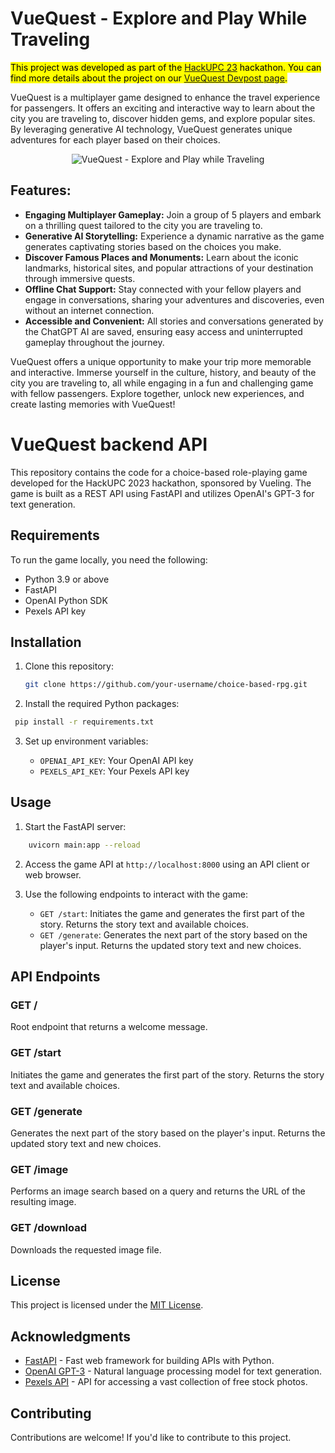 # VueQuest - Explore and Play While Traveling

<mark>This project was developed as part of the [HackUPC 23](hackupc.com) hackathon. You can find more details about the project on our [VueQuest Devpost page](https://devpost.com/software/vuequest?ref_content=user-portfolio&ref_feature=in_progress).</mark>

VueQuest is a multiplayer game designed to enhance the travel experience for passengers. It offers an exciting and interactive way to learn about the city you are traveling to, discover hidden gems, and explore popular sites. By leveraging generative AI technology, VueQuest generates unique adventures for each player based on their choices.

<p align="center">
  <img src="https://d112y698adiu2z.cloudfront.net/photos/production/software_photos/002/478/492/datas/original.png" alt="VueQuest - Explore and Play while Traveling">
</p>

## Features:

-   **Engaging Multiplayer Gameplay:** Join a group of 5 players and embark on a thrilling quest tailored to the city you are traveling to.
-   **Generative AI Storytelling:** Experience a dynamic narrative as the game generates captivating stories based on the choices you make.
-   **Discover Famous Places and Monuments:** Learn about the iconic landmarks, historical sites, and popular attractions of your destination through immersive quests.
-   **Offline Chat Support:** Stay connected with your fellow players and engage in conversations, sharing your adventures and discoveries, even without an internet connection.
-   **Accessible and Convenient:** All stories and conversations generated by the ChatGPT AI are saved, ensuring easy access and uninterrupted gameplay throughout the journey.

VueQuest offers a unique opportunity to make your trip more memorable and interactive. Immerse yourself in the culture, history, and beauty of the city you are traveling to, all while engaging in a fun and challenging game with fellow passengers. Explore together, unlock new experiences, and create lasting memories with VueQuest!

# VueQuest backend API

This repository contains the code for a choice-based role-playing game developed for the HackUPC 2023 hackathon, sponsored by Vueling. The game is built as a REST API using FastAPI and utilizes OpenAI's GPT-3 for text generation.


## Requirements

To run the game locally, you need the following:

- Python 3.9 or above
- FastAPI
- OpenAI Python SDK
- Pexels API key

## Installation

1. Clone this repository:

   ```bash
   git clone https://github.com/your-username/choice-based-rpg.git
   ```

2.  Install the required Python packages:

   ```bash    
    pip install -r requirements.txt
   ```
3.  Set up environment variables:
    
    -   `OPENAI_API_KEY`: Your OpenAI API key
    -   `PEXELS_API_KEY`: Your Pexels API key

## Usage

1.  Start the FastAPI server:
    
```bash
    uvicorn main:app --reload
```

2.  Access the game API at `http://localhost:8000` using an API client or web browser.
    
3.  Use the following endpoints to interact with the game:
    
    -   `GET /start`: Initiates the game and generates the first part of the story. Returns the story text and available choices.
    -   `GET /generate`: Generates the next part of the story based on the player's input. Returns the updated story text and new choices.

## API Endpoints

### GET /

Root endpoint that returns a welcome message.

### GET /start

Initiates the game and generates the first part of the story. Returns the story text and available choices.

### GET /generate

Generates the next part of the story based on the player's input. Returns the updated story text and new choices.

### GET /image

Performs an image search based on a query and returns the URL of the resulting image.

### GET /download

Downloads the requested image file.

## License

This project is licensed under the [MIT License](https://chat.openai.com/LICENSE).

## Acknowledgments

-   [FastAPI](https://fastapi.tiangolo.com/) - Fast web framework for building APIs with Python.
-   [OpenAI GPT-3](https://openai.com/) - Natural language processing model for text generation.
-   [Pexels API](https://www.pexels.com/api/) - API for accessing a vast collection of free stock photos.

## Contributing

Contributions are welcome! If you'd like to contribute to this project.

